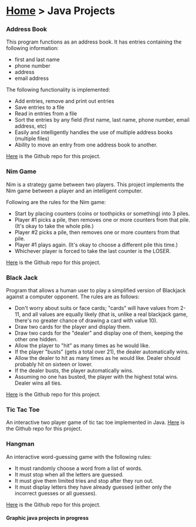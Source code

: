 # [Home](index.md) > Java Projects

### Address Book
This program functions as an address book. It has entries containing the following information: 
- first and last name
- phone number
- address
- email address

The following functionality is implemented:
- Add entries, remove and print out entries
- Save entries to a file
- Read in entries from a file 
- Sort the entries by any field (first name, last name, phone number, email address, etc)
- Easily and intelligently handles the use of multiple address books (multiple files)
- Ability to move an entry from one address book to another.

[Here](https://github.com/MehakBeri/Address-Book-in-Java) is the Github repo for this project.

### Nim Game
Nim is a strategy game between two players. This project implements the Nim game between a player and an intelligent computer.

Following are the rules for the Nim game:
- Start by placing counters (coins or toothpicks or something) into 3 piles.
- Player #1 picks a pile, then removes one or more counters from that pile. (It's okay to take the whole pile.)
- Player #2 picks a pile, then removes one or more counters from that pile.
- Player #1 plays again. (It's okay to choose a different pile this time.)
- Whichever player is forced to take the last counter is the LOSER.

[Here](https://github.com/MehakBeri/Nim-Game-in-Java) is the Github repo for this project.

### Black Jack
Program that allows a human user to play a simplified version of Blackjack against a computer opponent. The rules are as follows:

- Don't worry about suits or face cards; "cards" will have values from 2-11, and all values are equally likely (that is, unlike a real blackjack game, there's no greater chance of drawing a card with value 10).
- Draw two cards for the player and display them.
- Draw two cards for the "dealer" and display one of them, keeping the other one hidden.
- Allow the player to "hit" as many times as he would like.
- If the player "busts" (gets a total over 21), the dealer automatically wins.
- Allow the dealer to hit as many times as he would like. Dealer should probably hit on sixteen or lower.
- If the dealer busts, the player automatically wins.
- Assuming no one has busted, the player with the highest total wins. Dealer wins all ties.

[Here](https://github.com/MehakBeri/Blackjack-in-Java) is the Github repo for this project.

### Tic Tac Toe
An interactive two player game of tic tac toe implemented in Java.
[Here](https://github.com/MehakBeri/Tic-tac-toe-in-java) is the Github repo for this project.

### Hangman
An interactive word-guessing game with the following rules:
- It must randomly choose a word from a list of words.
- It must stop when all the letters are guessed.
- It must give them limited tries and stop after they run out.
- It must display letters they have already guessed (either only the incorrect guesses or all guesses).

[Here](https://github.com/MehakBeri/Hangman-in-java) is the Github repo for this project.

#### Graphic java projects in progress
